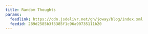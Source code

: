 ```yaml
---
title: Random Thoughts
params:
  feedlink: https://cdn.jsdelivr.net/gh/joway/blog/index.xml
  feedid: 289d2585b3f3385f1c96a90735111b20
---
```

